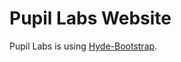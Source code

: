 Pupil Labs Website
==================

Pupil Labs is using [Hyde-Bootstrap](https://github.com/auzigog/hyde-bootstrap).